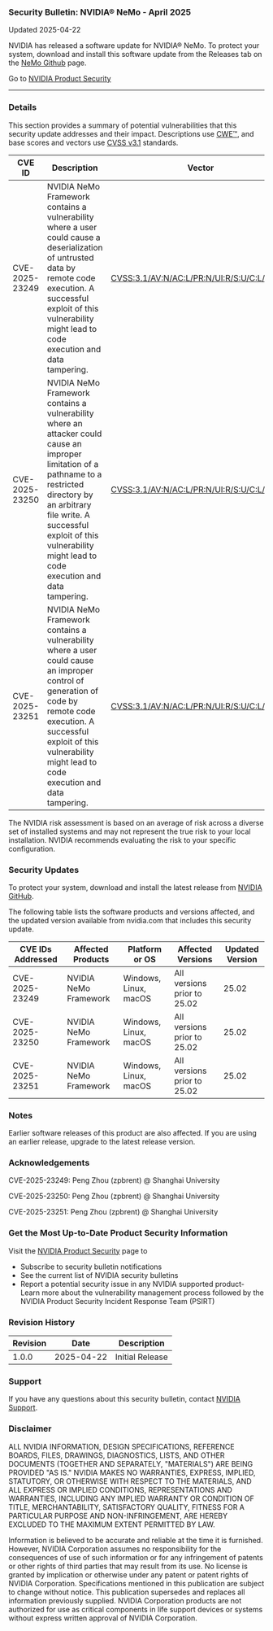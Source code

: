### Security Bulletin: NVIDIA® NeMo - April 2025

Updated 2025-04-22

NVIDIA has released a software update for NVIDIA® NeMo. To protect your system, download and install this software update from the Releases tab on the <a href="https://github.com/NVIDIA/NeMo/releases">NeMo Github</a> page.

Go to [NVIDIA Product Security](https://www.nvidia.com/security/)

_______________________________________________________________________________________________________________________________________________

### Details

This section provides a summary of potential vulnerabilities that this security update addresses and their impact. Descriptions use [CWE™](https://cwe.mitre.org/), and base scores and vectors use [CVSS v3.1](https://www.first.org/cvss/specification-document) standards.

| **CVE ID** | **Description** | **Vector** | **Base Score** | **Severity** | **CWE** | **Impacts** |
| ---------- | ---------------- | ---------- | -------------- | ------------ | -------- | ------------ |
| CVE-2025-23249 | NVIDIA NeMo Framework contains a vulnerability where a user could cause a deserialization of untrusted data by remote code execution. A successful exploit of this vulnerability might lead to code execution and data tampering. | [CVSS:3.1/AV:N/AC:L/PR:N/UI:R/S:U/C:L/I:H/A:L](https://www.first.org/cvss/calculator/3.1#CVSS:3.1/AV:N/AC:L/PR:N/UI:R/S:U/C:L/I:H/A:L) | 7.6 | HIGH | [CWE-502](https://cwe.mitre.org/data/definitions/502.html) | Code execution, data tampering |
| CVE-2025-23250 | NVIDIA NeMo Framework contains a vulnerability where an attacker could cause an improper limitation of a pathname to a restricted directory by an arbitrary file write. A successful exploit of this vulnerability might lead to code execution and data tampering. | [CVSS:3.1/AV:N/AC:L/PR:N/UI:R/S:U/C:L/I:H/A:L](https://www.first.org/cvss/calculator/3.1#CVSS:3.1/AV:N/AC:L/PR:N/UI:R/S:U/C:L/I:H/A:L) | 7.6 | HIGH | [CWE-22](https://cwe.mitre.org/data/definitions/22.html) | Code execution, data tampering |
| CVE-2025-23251 | NVIDIA NeMo Framework contains a vulnerability where a user could cause an improper control of generation of code by remote code execution. A successful exploit of this vulnerability might lead to code execution and data tampering. | [CVSS:3.1/AV:N/AC:L/PR:N/UI:R/S:U/C:L/I:H/A:L](https://www.first.org/cvss/calculator/3.1#CVSS:3.1/AV:N/AC:L/PR:N/UI:R/S:U/C:L/I:H/A:L) | 7.6 | HIGH | [CWE-94](https://cwe.mitre.org/data/definitions/94.html) | Code execution, data tampering |

The NVIDIA risk assessment is based on an average of risk across a diverse set of installed systems and may not represent the true risk to your local installation. NVIDIA recommends evaluating the risk to your specific configuration.

### Security Updates

To protect your system, download and install the latest release from <a href="https://github.com/NVIDIA/NeMo">NVIDIA GitHub</a>.

The following table lists the software products and versions affected, and the updated version available from nvidia.com that includes this security update.

| **CVE IDs Addressed** | **Affected Products** | **Platform or OS** | **Affected Versions** | **Updated Version** |
| --------------------- | --------------------- | ----------------- | --------------------- | ------------------- |
| CVE-2025-23249 | NVIDIA NeMo Framework | Windows, Linux, macOS | All versions prior to 25.02 | 25.02 |
| CVE-2025-23250 | NVIDIA NeMo Framework | Windows, Linux, macOS | All versions prior to 25.02 | 25.02 |
| CVE-2025-23251 | NVIDIA NeMo Framework | Windows, Linux, macOS | All versions prior to 25.02 | 25.02 |

### Notes

Earlier software releases of this product are also affected. If you are using an earlier release, upgrade to the latest release version.


### Acknowledgements

CVE-2025-23249: Peng Zhou (zpbrent) @ Shanghai University

CVE-2025-23250: Peng Zhou (zpbrent) @ Shanghai University

CVE-2025-23251: Peng Zhou (zpbrent) @ Shanghai University



### Get the Most Up-to-Date Product Security Information

Visit the [NVIDIA Product Security](https://www.nvidia.com/security/) page to

- Subscribe to security bulletin notifications
- See the current list of NVIDIA security bulletins
- Report a potential security issue in any NVIDIA supported product- Learn more about the vulnerability management process followed by the NVIDIA Product Security Incident Response Team (PSIRT)
### Revision History

| **Revision** | **Date** | **Description** |
| ------------ | -------- | --------------- |
| 1.0.0 | 2025-04-22 | Initial Release |

### Support
If you have any questions about this security bulletin, contact [NVIDIA Support](https://www.nvidia.com/object/support.html).

### Disclaimer
ALL NVIDIA INFORMATION, DESIGN SPECIFICATIONS, REFERENCE BOARDS, FILES, DRAWINGS, DIAGNOSTICS, LISTS, AND OTHER DOCUMENTS (TOGETHER AND SEPARATELY, "MATERIALS") ARE BEING PROVIDED "AS IS." NVIDIA MAKES NO WARRANTIES, EXPRESS, IMPLIED, STATUTORY, OR OTHERWISE WITH RESPECT TO THE MATERIALS, AND ALL EXPRESS OR IMPLIED CONDITIONS, REPRESENTATIONS AND WARRANTIES, INCLUDING ANY IMPLIED WARRANTY OR CONDITION OF TITLE, MERCHANTABILITY, SATISFACTORY QUALITY, FITNESS FOR A PARTICULAR PURPOSE AND NON-INFRINGEMENT, ARE HEREBY EXCLUDED TO THE MAXIMUM EXTENT PERMITTED BY LAW. 

Information is believed to be accurate and reliable at the time it is furnished. However, NVIDIA Corporation assumes no responsibility for the consequences of use of such information or for any infringement of patents or other rights of third parties that may result from its use. No license is granted by implication or otherwise under any patent or patent rights of NVIDIA Corporation. Specifications mentioned in this publication are subject to change without notice. This publication supersedes and replaces all information previously supplied. NVIDIA Corporation products are not authorized for use as critical components in life support devices or systems without express written approval of NVIDIA Corporation.
